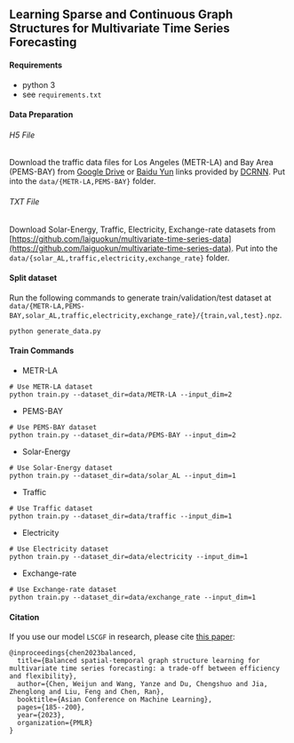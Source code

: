 ## Learning Sparse and Continuous Graph Structures for Multivariate Time Series Forecasting
#### Requirements
- python 3
- see `requirements.txt`

#### Data Preparation

###### H5 File
Download the traffic data files for Los Angeles (METR-LA) and Bay Area (PEMS-BAY) from [Google Drive](https://drive.google.com/open?id=10FOTa6HXPqX8Pf5WRoRwcFnW9BrNZEIX) or [Baidu Yun](https://pan.baidu.com/s/14Yy9isAIZYdU__OYEQGa_g) links provided by [DCRNN](https://github.com/liyaguang/DCRNN). Put into the `data/{METR-LA,PEMS-BAY}` folder.

###### TXT File
Download Solar-Energy, Traffic, Electricity, Exchange-rate datasets from [https://github.com/laiguokun/multivariate-time-series-data](https://github.com/laiguokun/multivariate-time-series-data). Put into the `data/{solar_AL,traffic,electricity,exchange_rate}` folder.

#### Split dataset

Run the following commands to generate train/validation/test dataset at `data/{METR-LA,PEMS-BAY,solar_AL,traffic,electricity,exchange_rate}/{train,val,test}.npz`.

```SHELL
python generate_data.py 
```

#### Train Commands

* METR-LA
```SHELL
# Use METR-LA dataset
python train.py --dataset_dir=data/METR-LA --input_dim=2
```
* PEMS-BAY
```SHELL
# Use PEMS-BAY dataset
python train.py --dataset_dir=data/PEMS-BAY --input_dim=2
```
* Solar-Energy
```SHELL
# Use Solar-Energy dataset
python train.py --dataset_dir=data/solar_AL --input_dim=1
```
* Traffic
```SHELL
# Use Traffic dataset
python train.py --dataset_dir=data/traffic --input_dim=1
```
* Electricity
```shell
# Use Electricity dataset
python train.py --dataset_dir=data/electricity --input_dim=1
```
* Exchange-rate
```SHELL
# Use Exchange-rate dataset
python train.py --dataset_dir=data/exchange_rate --input_dim=1
```

#### Citation

If you use our model ```LSCGF``` in research, please cite [this paper](https://proceedings.mlr.press/v189/chen23a.html):

```
@inproceedings{chen2023balanced,
  title={Balanced spatial-temporal graph structure learning for multivariate time series forecasting: a trade-off between efficiency and flexibility},
  author={Chen, Weijun and Wang, Yanze and Du, Chengshuo and Jia, Zhenglong and Liu, Feng and Chen, Ran},
  booktitle={Asian Conference on Machine Learning},
  pages={185--200},
  year={2023},
  organization={PMLR}
}
```